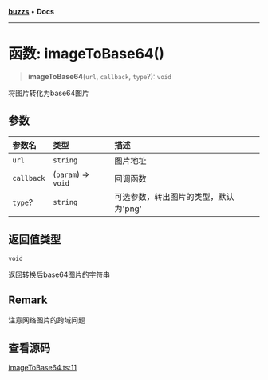 [**buzzs**](../README.md) • **Docs**

***

# 函数: imageToBase64()

> **imageToBase64**(`url`, `callback`, `type`?): `void`

将图片转化为base64图片

## 参数

| 参数名 | 类型 | 描述 |
| :------ | :------ | :------ |
| `url` | `string` | 图片地址 |
| `callback` | (`param`) => `void` | 回调函数 |
| `type`? | `string` | 可选参数，转出图片的类型，默认为'png' |

## 返回值类型

`void`

返回转换后base64图片的字符串

## Remark

注意网络图片的跨域问题

## 查看源码

[imageToBase64.ts:11](https://github.com/Leexiaop/buzz/blob/cc7ebdce95907736175ef75943200be67c26217f/src/imageToBase64.ts#L11)
